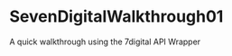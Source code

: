 SevenDigitalWalkthrough01
=========================

A quick walkthrough using the 7digital API Wrapper
